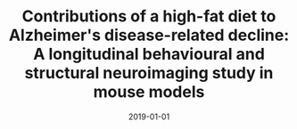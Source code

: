 ---
title: "Contributions of a high-fat diet to Alzheimer&apos;s disease-related decline: A longitudinal behavioural and structural neuroimaging study in mouse models"
collection: publications
permalink: /publication/2019-01-01-Contributions-of-a-high-fat-diet-to-Alzheimers-disease-related-decline-A-longitudinal-behavioural-and-structural-neuroimaging-study-in-mouse-models
date: 2019-01-01
venue: 'NeuroImage. Clinical'
paperurl: 'http://dx.doi.org/10.1016/j.nicl.2018.11.016'
citation: 'Rollins, Colleen P E, Gallino, Daniel, Kong, Vincent, Ayranci, Gülebru, <b>Devenyi, Gabriel A</b>, Germann, Jürgen, Chakravarty, M Mallar, &quot;<i>Contributions of a high-fat diet to Alzheimer&amp;apos;s disease-related decline: A longitudinal behavioural and structural neuroimaging study in mouse models</i>.&quot; NeuroImage. Clinical, 2019.'
---